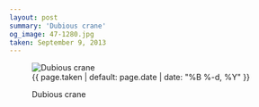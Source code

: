 ```yaml
---
layout: post
summary: 'Dubious crane'
og_image: 47-1280.jpg
taken: September 9, 2013
---
```


<figure class="post">
<img alt="Dubious crane" sizes="(min-width: 700px) 50vw, calc(100vw - 2rem)" src="{{ site.assets_url }}/47-640.jpg" srcset="{{ site.assets_url }}/47-1280.jpg 1280w, {{ site.assets_url }}/47-960.jpg 960w, {{ site.assets_url }}/47-640.jpg 640w, {{ site.assets_url }}/47-320.jpg 320w"/>
<figcaption>
<time>{{ page.taken | default: page.date | date: "%B %-d, %Y" }}</time>
<p>Dubious crane</p>
</figcaption>
</figure>
